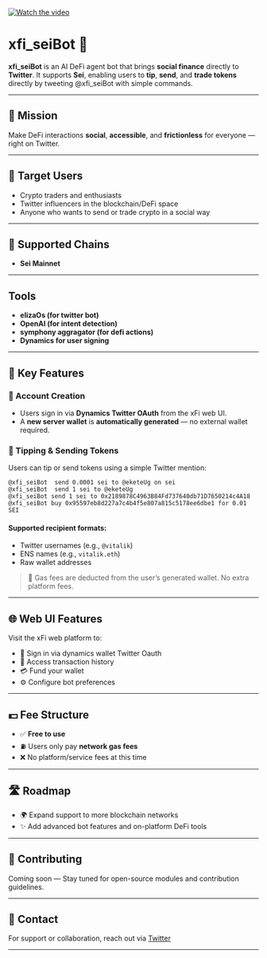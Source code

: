 [![Watch the video](https://img.youtube.com/vi/Qagt5Wvr45w/0.jpg)](https://www.youtube.com/watch?v=Qagt5Wvr45w)

# xfi_seiBot 🤖

**xfi_seiBot** is an AI DeFi agent bot that brings **social finance** directly to **Twitter**. It supports **Sei**, enabling users to **tip**, **send**, and **trade tokens** directly by tweeting @xfi_seiBot with simple commands.

---

## 🌟 Mission

Make DeFi interactions **social**, **accessible**, and **frictionless** for everyone — right on Twitter.

---

## 👥 Target Users

- Crypto traders and enthusiasts
- Twitter influencers in the blockchain/DeFi space
- Anyone who wants to send or trade crypto in a social way

---

## 🔗 Supported Chains

- **Sei Mainnet**

---

## Tools

- **elizaOs (for twitter bot)**
- **OpenAI (for intent detection)**
- **symphony aggragator (for defi actions)**
- **Dynamics for user signing**

---

## 🧩 Key Features

### 🔐 Account Creation

- Users sign in via **Dynamics Twitter OAuth** from the xFi web UI.
- A **new server wallet** is **automatically generated** — no external wallet required.

### 💸 Tipping & Sending Tokens

Users can tip or send tokens using a simple Twitter mention:

```text
@xfi_seiBot  send 0.0001 sei to @eketeUg on sei
@xfi_seiBot  send 1 sei to @eketeUg
@xfi_seiBot send 1 sei to 0x2189878C4963B84Fd737640db71D7650214c4A18
@xfi_seiBot buy 0x95597eb8d227a7c4b4f5e807a815c5178ee6dbe1 for 0.01 SEI
```

#### Supported recipient formats:

- Twitter usernames (e.g., `@vitalik`)
- ENS names (e.g., `vitalik.eth`)
- Raw wallet addresses

> 🧾 Gas fees are deducted from the user’s generated wallet. No extra platform fees.

---

## 🌐 Web UI Features

Visit the xFi web platform to:

- 🔐 Sign in via dynamics wallet Twitter Oauth
- 📜 Access transaction history
- 💳 Fund your wallet
- ⚙️ Configure bot preferences

---

## 💵 Fee Structure

- ✅ **Free to use**
- ⛽ Users only pay **network gas fees**
- ❌ No platform/service fees at this time

---

## 🛣️ Roadmap

- 🌍 Expand support to more blockchain networks
- ✨ Add advanced bot features and on-platform DeFi tools

---

## 🤝 Contributing

Coming soon — Stay tuned for open-source modules and contribution guidelines.

---

## 📩 Contact

For support or collaboration, reach out via [Twitter](https://x.com/xfi_sei)

---

